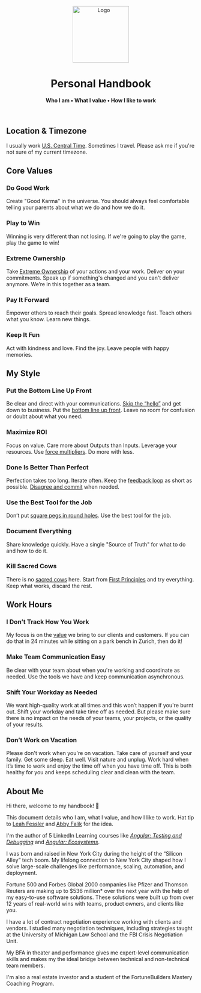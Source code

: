 <p align="center">
  <img src="https://gist.githubusercontent.com/dperuo/de85df162f515f2deca150c37d31c4f3/raw/logo.svg" alt="Logo" width="150" height="auto" />
</p>

<h1 align="center">Personal Handbook</h1>

<p align="center">
  <b>Who I am • What I value • How I like to work</b>
</p>

<br />

## Location & Timezone

I usually work [U.S. Central Time](https://time.is/CT). Sometimes I travel. Please ask me if you're not sure of my current timezone.

## Core Values

### Do Good Work

Create "Good Karma" in the universe. You should always feel comfortable telling your parents about what we do and how we do it.

### Play to Win

Winning is very different than not losing. If we're going to play the game, play the game to win!

### Extreme Ownership

Take [Extreme Ownership](https://youtu.be/BTMgXdT0mQM) of your actions and your work. Deliver on your commitments. Speak up if something's changed and you can't deliver anymore. We’re in this together as a team.

### Pay It Forward

Empower others to reach their goals. Spread knowledge fast. Teach others what you know. Learn new things.

### Keep It Fun

Act with kindness and love. Find the joy. Leave people with happy memories.

## My Style

### Put the Bottom Line Up Front

Be clear and direct with your communications. [Skip the “hello”](https://nohello.net) and get down to business. Put the [bottom line up front](https://en.wikipedia.org/wiki/BLUF_(communication)). Leave no room for confusion or doubt about what you need.

### Maximize ROI

Focus on value. Care more about Outputs than Inputs. Leverage your resources. Use [force multipliers](https://en.wikipedia.org/wiki/Force_multiplication). Do more with less. 

### Done Is Better Than Perfect

Perfection takes too long. Iterate often. Keep the [feedback loop](https://en.wikipedia.org/wiki/OODA_loop) as short as possible. [Disagree and commit](https://www.amazon.jobs/principles) when needed.

### Use the Best Tool for the Job

Don’t put [square pegs in round holes](https://en.wikipedia.org/wiki/Square_peg_in_a_round_hole). Use the best tool for the job.

### Document Everything

Share knowledge quickly. Have a single "Source of Truth" for what to do and how to do it.

### Kill Sacred Cows

There is no [sacred cows](https://en.wikipedia.org/wiki/Sacred_cow_(idiom)) here. Start from [First Principles](https://en.wikipedia.org/wiki/First_principle) and try everything. Keep what works, discard the rest.

## Work Hours

### I Don’t Track How You Work

My focus is on the [value](#maximize-roi) we bring to our clients and customers. If you can do that in 24 minutes while sitting on a park bench in Zurich, then do it!

### Make Team Communication Easy

Be clear with your team about when you're working and coordinate as needed. Use the tools we have and keep communication asynchronous.

### Shift Your Workday as Needed

We want high-quality work at all times and this won’t happen if you're burnt out. Shift your workday and take time off as needed. But please make sure there is no impact on the needs of your teams, your projects, or the quality of your results.

### Don’t Work on Vacation

Please don't work when you're on vacation. Take care of yourself and your family. Get some sleep. Eat well. Visit nature and unplug. Work hard when it’s time to work and enjoy the time off when you have time off. This is both healthy for you and keeps scheduling clear and clean with the team.

## About Me

Hi there, welcome to my handbook! :wave:

This document details who I am, what I value, and how I like to work. Hat tip to [Leah Fessler](https://qz.com/1046131/writing-a-user-manual-at-work-makes-teams-less-anxious-and-more-productive/) and [Abby Falik](https://www.linkedin.com/pulse/leaders-need-user-manuals-what-i-learned-writing-mine-abby-falik) for the idea.

I'm the author of 5 LinkedIn Learning courses like [_Angular: Testing and Debugging_](https://www.linkedin.com/learning/angular-testing-and-debugging-10201318) and [_Angular: Ecosystems_](https://www.linkedin.com/learning/angular-ecosystems).

I was born and raised in New York City during the height of the “Silicon Alley” tech boom. My lifelong connection to New York City shaped how I solve large-scale challenges like performance, scaling, automation, and deployment.

Fortune 500 and Forbes Global 2000 companies like Pfizer and Thomson Reuters are making up to $536 million* over the next year with the help of my easy-to-use software solutions. These solutions were built up from over 12 years of real-world wins with teams, product owners, and clients like you.

I have a lot of contract negotiation experience working with clients and vendors. I studied many negotiation techniques, including strategies taught at the University of Michigan Law School and the FBI Crisis Negotiation Unit.

My BFA in theater and performance gives me expert-level communication skills and makes my the ideal bridge between technical and non-technical team members.

I'm also a real estate investor and a student of the FortuneBuilders Mastery Coaching Program.
